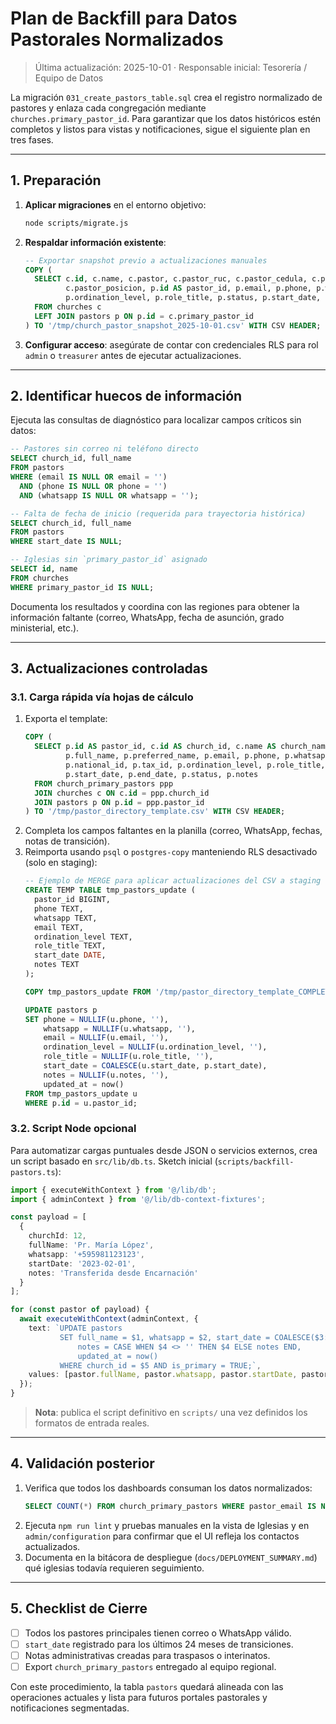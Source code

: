 # Plan de Backfill para Datos Pastorales Normalizados

> Última actualización: 2025-10-01 · Responsable inicial: Tesorería / Equipo de Datos

La migración `031_create_pastors_table.sql` crea el registro normalizado de pastores y enlaza cada congregación mediante `churches.primary_pastor_id`. Para garantizar que los datos históricos estén completos y listos para vistas y notificaciones, sigue el siguiente plan en tres fases.

---

## 1. Preparación

1. **Aplicar migraciones** en el entorno objetivo:
   ```bash
   node scripts/migrate.js
   ```
2. **Respaldar información existente**:
   ```sql
   -- Exportar snapshot previo a actualizaciones manuales
   COPY (
     SELECT c.id, c.name, c.pastor, c.pastor_ruc, c.pastor_cedula, c.pastor_grado,
            c.pastor_posicion, p.id AS pastor_id, p.email, p.phone, p.whatsapp,
            p.ordination_level, p.role_title, p.status, p.start_date, p.end_date
     FROM churches c
     LEFT JOIN pastors p ON p.id = c.primary_pastor_id
   ) TO '/tmp/church_pastor_snapshot_2025-10-01.csv' WITH CSV HEADER;
   ```
3. **Configurar acceso**: asegúrate de contar con credenciales RLS para rol `admin` o `treasurer` antes de ejecutar actualizaciones.

---

## 2. Identificar huecos de información

Ejecuta las consultas de diagnóstico para localizar campos críticos sin datos:

```sql
-- Pastores sin correo ni teléfono directo
SELECT church_id, full_name
FROM pastors
WHERE (email IS NULL OR email = '')
  AND (phone IS NULL OR phone = '')
  AND (whatsapp IS NULL OR whatsapp = '');

-- Falta de fecha de inicio (requerida para trayectoria histórica)
SELECT church_id, full_name
FROM pastors
WHERE start_date IS NULL;

-- Iglesias sin `primary_pastor_id` asignado
SELECT id, name
FROM churches
WHERE primary_pastor_id IS NULL;
```

Documenta los resultados y coordina con las regiones para obtener la información faltante (correo, WhatsApp, fecha de asunción, grado ministerial, etc.).

---

## 3. Actualizaciones controladas

### 3.1. Carga rápida vía hojas de cálculo

1. Exporta el template:
   ```sql
   COPY (
     SELECT p.id AS pastor_id, c.id AS church_id, c.name AS church_name,
            p.full_name, p.preferred_name, p.email, p.phone, p.whatsapp,
            p.national_id, p.tax_id, p.ordination_level, p.role_title,
            p.start_date, p.end_date, p.status, p.notes
     FROM church_primary_pastors ppp
     JOIN churches c ON c.id = ppp.church_id
     JOIN pastors p ON p.id = ppp.pastor_id
   ) TO '/tmp/pastor_directory_template.csv' WITH CSV HEADER;
   ```
2. Completa los campos faltantes en la planilla (correo, WhatsApp, fechas, notas de transición).
3. Reimporta usando `psql` o `postgres-copy` manteniendo RLS desactivado (solo en staging):
   ```sql
   -- Ejemplo de MERGE para aplicar actualizaciones del CSV a staging
   CREATE TEMP TABLE tmp_pastors_update (
     pastor_id BIGINT,
     phone TEXT,
     whatsapp TEXT,
     email TEXT,
     ordination_level TEXT,
     role_title TEXT,
     start_date DATE,
     notes TEXT
   );

   COPY tmp_pastors_update FROM '/tmp/pastor_directory_template_COMPLETO.csv' WITH CSV HEADER;

   UPDATE pastors p
   SET phone = NULLIF(u.phone, ''),
       whatsapp = NULLIF(u.whatsapp, ''),
       email = NULLIF(u.email, ''),
       ordination_level = NULLIF(u.ordination_level, ''),
       role_title = NULLIF(u.role_title, ''),
       start_date = COALESCE(u.start_date, p.start_date),
       notes = NULLIF(u.notes, ''),
       updated_at = now()
   FROM tmp_pastors_update u
   WHERE p.id = u.pastor_id;
   ```

### 3.2. Script Node opcional

Para automatizar cargas puntuales desde JSON o servicios externos, crea un script basado en `src/lib/db.ts`. Sketch inicial (`scripts/backfill-pastors.ts`):

```ts
import { executeWithContext } from '@/lib/db';
import { adminContext } from '@/lib/db-context-fixtures';

const payload = [
  {
    churchId: 12,
    fullName: 'Pr. María López',
    whatsapp: '+595981123123',
    startDate: '2023-02-01',
    notes: 'Transferida desde Encarnación'
  }
];

for (const pastor of payload) {
  await executeWithContext(adminContext, {
    text: `UPDATE pastors
           SET full_name = $1, whatsapp = $2, start_date = COALESCE($3::date, start_date),
               notes = CASE WHEN $4 <> '' THEN $4 ELSE notes END,
               updated_at = now()
           WHERE church_id = $5 AND is_primary = TRUE;`,
    values: [pastor.fullName, pastor.whatsapp, pastor.startDate, pastor.notes ?? '', pastor.churchId]
  });
}
```

> **Nota**: publica el script definitivo en `scripts/` una vez definidos los formatos de entrada reales.

---

## 4. Validación posterior

1. Verifica que todos los dashboards consuman los datos normalizados:
   ```sql
   SELECT COUNT(*) FROM church_primary_pastors WHERE pastor_email IS NULL;
   ```
2. Ejecuta `npm run lint` y pruebas manuales en la vista de Iglesias y en `admin/configuration` para confirmar que el UI refleja los contactos actualizados.
3. Documenta en la bitácora de despliegue (`docs/DEPLOYMENT_SUMMARY.md`) qué iglesias todavía requieren seguimiento.

---

## 5. Checklist de Cierre

- [ ] Todos los pastores principales tienen correo o WhatsApp válido.
- [ ] `start_date` registrado para los últimos 24 meses de transiciones.
- [ ] Notas administrativas creadas para traspasos o interinatos.
- [ ] Export `church_primary_pastors` entregado al equipo regional.

Con este procedimiento, la tabla `pastors` quedará alineada con las operaciones actuales y lista para futuros portales pastorales y notificaciones segmentadas.
